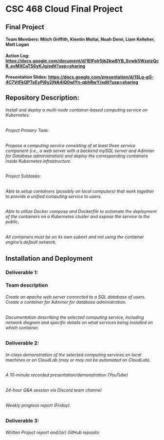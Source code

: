 # CSC 468 Cloud Final Project

## Final Project

#### Team Members: Mitch Griffith, Klentin Mollai, Noah Demi, Liam Kelleher, Matt Logan

#### Action Log: https://docs.google.com/document/d/1ElFoIr5jb2kwBYB_Svwb5WzeizQcR_evMXCaTS6yKJg/edit?usp=sharing
#### Presentation Slides: https://docs.google.com/presentation/d/1SLg-gG-4C7VtFkQPTeEyPi8y2jNA4lQ0wlYn-qbhRwY/edit?usp=sharing

## Repository Description:

###### Install and deploy a multi-node container-based computing service on Kubernetes.
###### Project Primary Task:
###### Propose a computing service consisting of at least three service component (i.e., a web server with a backend mySQL server and Adminer for Database administration) and deploy the corresponding containers inside Kubernetes infrastructure.
###### Project Subtasks:
###### Able to setup containers (possibly on local computers) that work together to provide a unified computing service to users.
###### Able to utilize Docker compose and Dockerfile to automate the deployment of the containers on a Kubernetes cluster and expose the service to the public.
###### All containers must be on its own subnet and not using the container engine’s default network.
## Installation and Deployment
### Deliverable 1:
### Team description
###### Create an apache web server connected to a SQL database of users.  Create a container for Adminer for database administration.  
###### Documentation describing the selected computing service, including network diagram and specific details on what services being installed on which container.
### Deliverable 2:
###### In-class demonstration of the selected computing services on local machines or on CloudLab (may or may not be automated on CloudLab).
###### A 10-minute recorded presentation/demonstration (YouTube)
###### 24-hour Q&A session via Discord team channel
###### Weekly progress report (Friday).
### Deliverable 3:
###### Written Project report and/(or) GitHub reposito
